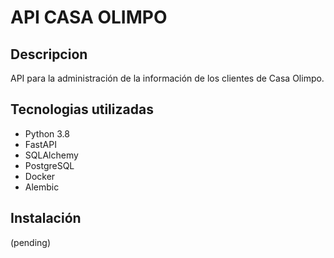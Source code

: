 # API CASA OLIMPO

## Descripcion
API para la administración de la información de los clientes de Casa Olimpo.

## Tecnologias utilizadas
- Python 3.8
- FastAPI
- SQLAlchemy
- PostgreSQL
- Docker
- Alembic

## Instalación
(pending)
